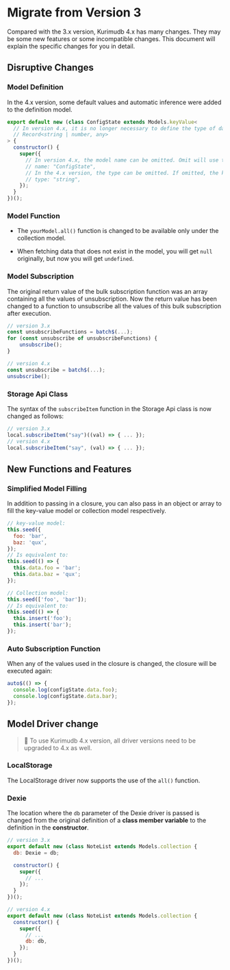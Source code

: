 # Migrate from Version 3

Compared with the 3.x version, Kurimudb 4.x has many changes. They may be some new features or some incompatible changes. This document will explain the specific changes for you in detail.

## Disruptive Changes

### Model Definition

In the 4.x version, some default values and automatic inference were added to the definition model.

```js
export default new (class ConfigState extends Models.keyValue<
  // In version 4.x, it is no longer necessary to define the type of data, and the default is Record<string | number, any>
  // Record<string | number, any>
> {
  constructor() {
    super({
      // In version 4.x, the model name can be omitted. Omit will use the class name of the current class.
      // name: "ConfigState",
      // In the 4.x version, the type can be omitted. If omitted, the key-value model will be'string', and the collection model will be 'number'.
      // type: "string",
    });
  }
})();
```

### Model Function

- The `yourModel.all()` function is changed to be available only under the collection model.

- When fetching data that does not exist in the model, you will get `null` originally, but now you will get `undefined`.

### Model Subscription

The original return value of the bulk subscription function was an array containing all the values of unsubscription. Now the return value has been changed to a function to unsubscribe all the values of this bulk subscription after execution.

```js
// version 3.x
const unsubscribeFunctions = batch$(...);
for (const unsubscribe of unsubscribeFunctions) {
    unsubscribe();
}

// version 4.x
const unsubscribe = batch$(...);
unsubscribe();
```

### Storage Api Class

The syntax of the `subscribeItem` function in the Storage Api class is now changed as follows:

```js
// version 3.x
local.subscribeItem("say")((val) => { ... });
// version 4.x
local.subscribeItem("say", (val) => { ... });
```

## New Functions and Features

### Simplified Model Filling

In addition to passing in a closure, you can also pass in an object or array to fill the key-value model or collection model respectively.

```js
// key-value model:
this.seed({
  foo: 'bar',
  baz: 'qux',
});
// Is equivalent to:
this.seed(() => {
  this.data.foo = 'bar';
  this.data.baz = 'qux';
});
```

```js
// Collection model:
this.seed(['foo', 'bar']);
// Is equivalent to:
this.seed(() => {
  this.insert('foo');
  this.insert('bar');
});
```

### Auto Subscription Function

When any of the values used in the closure is changed, the closure will be executed again:

```js
auto$(() => {
  console.log(configState.data.foo);
  console.log(configState.data.bar);
});
```

## Model Driver change

> 📜 To use Kurimudb 4.x version, all driver versions need to be upgraded to 4.x as well.

### LocalStorage

The LocalStorage driver now supports the use of the `all()` function.

### Dexie

The location where the `db` parameter of the Dexie driver is passed is changed from the original definition of a **class member variable** to the definition in the **constructor**.

```js {3}
// version 3.x
export default new (class NoteList extends Models.collection {
  db: Dexie = db;

  constructor() {
    super({
      // ...
    });
  }
})();
```

```js {6}
// version 4.x
export default new (class NoteList extends Models.collection {
  constructor() {
    super({
      // ...
      db: db,
    });
  }
})();
```
